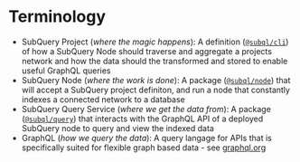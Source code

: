 # Terminology

- SubQuery Project (_where the magic happens_): A definition ([`@subql/cli`](https://www.npmjs.com/package/@subql/cli)) of how a SubQuery Node should traverse and aggregate a projects network and how the data should the transformed and stored to enable useful GraphQL queries
- SubQuery Node (_where the work is done_): A package ([`@subql/node`](https://www.npmjs.com/package/@subql/node)) that will accept a SubQuery project definiton, and run a node that constantly indexes a connected network to a database
- SubQuery Query Service (_where we get the data from_): A package ([`@subql/query`](https://www.npmjs.com/package/@subql/query)) that interacts with the GraphQL API of a deployed SubQuery node to query and view the indexed data
- GraphQL (_how we query the data_): A query langage for APIs that is specifically suited for flexible graph based data - see [graphql.org](https://graphql.org/learn/)
